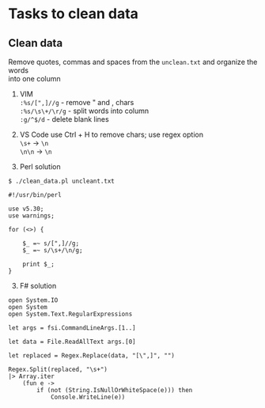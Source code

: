 # Tasks to clean data

## Clean data

Remove quotes, commas and spaces from the `unclean.txt` and organize the words  
into one column  
  
1) VIM  
`:%s/[",]//g` - remove " and , chars  
`:%s/\s\+/\r/g` - split words into column  
`:g/^$/d` - delete blank lines   

2) VS Code 
use Ctrl + H to remove chars; use regex option  
`\s+` -> `\n`  
`\n\n` -> `\n`  

3) Perl solution 

`$ ./clean_data.pl uncleant.txt`  

```
#!/usr/bin/perl 

use v5.30;
use warnings;

for (<>) {

    $_ =~ s/[",]//g;
    $_ =~ s/\s+/\n/g;

    print $_;
}
```

3) F# solution  

```
open System.IO
open System
open System.Text.RegularExpressions

let args = fsi.CommandLineArgs.[1..] 

let data = File.ReadAllText args.[0]

let replaced = Regex.Replace(data, "[\",]", "")

Regex.Split(replaced, "\s+")
|> Array.iter
    (fun e ->
        if (not (String.IsNullOrWhiteSpace(e))) then
            Console.WriteLine(e))
```
